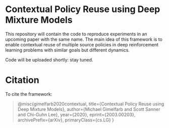 # Contextual Policy Reuse using Deep Mixture Models

This repository will contain the code to reproduce experiments in an upcoming paper with the same name. The main idea of this framework is to enable contextual reuse of multiple source policies in deep reinforcement learning problems with similar goals but different dynamics.

Code will be uploaded shortly: stay tuned.

# Citation

To cite the framework:

>@misc{gimelfarb2020contextual,
>    title={Contextual Policy Reuse using Deep Mixture Models},
>    author={Michael Gimelfarb and Scott Sanner and Chi-Guhn Lee},
>    year={2020},
>    eprint={2003.00203},
>    archivePrefix={arXiv},
>    primaryClass={cs.LG}
>}
